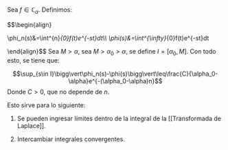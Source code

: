 
Sea $f\in\mathbb{C}_\alpha$. Definimos: 

$$\begin{align}

\phi_n(s)&=\int^{n}_{0}f(t)e^{-st}dt\\\\
\phi(s)&=\int^{\infty}_{0}f(t)e^{-st}dt

\end{align}$$ 
Sea $M>\alpha$, sea $M>\alpha_0>\alpha$, se define $I=[\alpha_0, M]$. Con todo esto, se tiene que: 

$$\sup_{s\in I}\bigg\vert\phi_n(s)-\phi(s)\bigg\vert\leq\frac{C}{\alpha_0-\alpha}e^{-(\alpha_0-\alpha)n}$$ 
Donde $C>0$, que no depende de $n$. 

Esto sirve para lo siguiente: 

1. Se pueden ingresar límites dentro de la integral de la [[Transformada de Laplace]]. 

2. Intercambiar integrales convergentes.  
